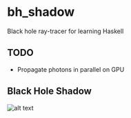 bh_shadow
=========

Black hole ray-tracer for learning Haskell

## TODO
* Propagate photons in parallel on GPU

## Black Hole Shadow
![alt text](https://github.com/michaeloriordan/bh_shadow_haskell/blob/master/shadow.gif)
